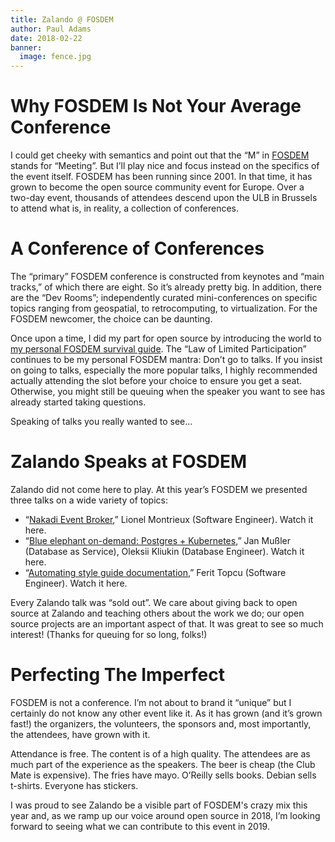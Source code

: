```yaml
---
title: Zalando @ FOSDEM
author: Paul Adams
date: 2018-02-22
banner:
  image: fence.jpg
---
```

# Why FOSDEM Is Not Your Average Conference

I could get cheeky with semantics and point out that the “M” in
[FOSDEM](https://www.fosdem.org) stands for “Meeting”. But I’ll play nice and focus instead on the specifics of the event itself. FOSDEM has been running since 2001. In that time, it has grown to become the open source community event for Europe. Over a two-day event, thousands of attendees descend upon the ULB in Brussels to attend what is, in reality, a collection of conferences.

# A Conference of Conferences

The “primary” FOSDEM conference is constructed from keynotes and “main tracks,” of which there are eight. So it’s already pretty big. In addition, there are the “Dev Rooms”; independently curated mini-conferences on specific topics ranging from geospatial, to retrocomputing, to virtualization. For the FOSDEM newcomer, the choice can be daunting.

Once upon a time, I did my part for open source by introducing the world to [my
personal FOSDEM survival guide](http://baggerspion.net/2017/02/fosdem-2017/). The “Law of Limited Participation” continues to be my personal FOSDEM mantra: Don’t go to talks. If you insist on going to talks, especially the more popular talks, I highly recommended actually attending the slot before your choice to ensure you get a seat. Otherwise, you might still be queuing when the speaker you want to see has already started taking questions.

Speaking of talks you really wanted to see…

# Zalando Speaks at FOSDEM

Zalando did not come here to play. At this year’s FOSDEM we presented three talks on a wide variety of topics:

- “[Nakadi Event Broker](https://fosdem.org/2018/schedule/event/nakadi/),” Lionel Montrieux (Software Engineer). Watch it here.
- “[Blue elephant on-demand: Postgres + Kubernetes](https://fosdem.org/2018/schedule/event/blue_elephant_on_demand_postgres_kubernetes/),” Jan Mußler (Database as Service), Oleksii Kliukin (Database Engineer). Watch it here.
- “[Automating style guide documentation](https://fosdem.org/2018/schedule/event/documentjs_to_document_a_styleguide_and_source_code/),” Ferit Topcu (Software Engineer). Watch it here.

Every Zalando talk was “sold out”. We care about giving back to open source at Zalando and teaching others about the work we do; our open source projects are an important aspect of that. It was great to see so much interest! (Thanks for queuing for so long, folks!)

# Perfecting The Imperfect

FOSDEM is not a conference. I’m not about to brand it “unique” but I certainly do not know any other event like it. As it has grown (and it’s grown fast!) the organizers, the volunteers, the sponsors and, most importantly, the attendees, have grown with it.

Attendance is free. The content is of a high quality. The attendees are as much part of the experience as the speakers. The beer is cheap (the Club Mate is expensive). The fries have mayo. O’Reilly sells books. Debian sells t-shirts. Everyone has stickers.

I was proud to see Zalando be a visible part of FOSDEM's crazy mix this year and, as we ramp up our voice around open source in 2018, I’m looking forward to seeing what we can contribute to this event in 2019.
